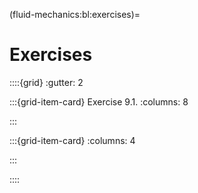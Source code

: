 (fluid-mechanics:bl:exercises)=
# Exercises

<!-- ++++++++++++++++++++++++++++++++++++++++++++++++++++++++++++++++++++++++ -->

::::{grid}
:gutter: 2

:::{grid-item-card} Exercise 9.1.
:columns: 8


:::

:::{grid-item-card}
:columns: 4

<!-- ![](../../fig/helicopter.png) -->

:::

::::

